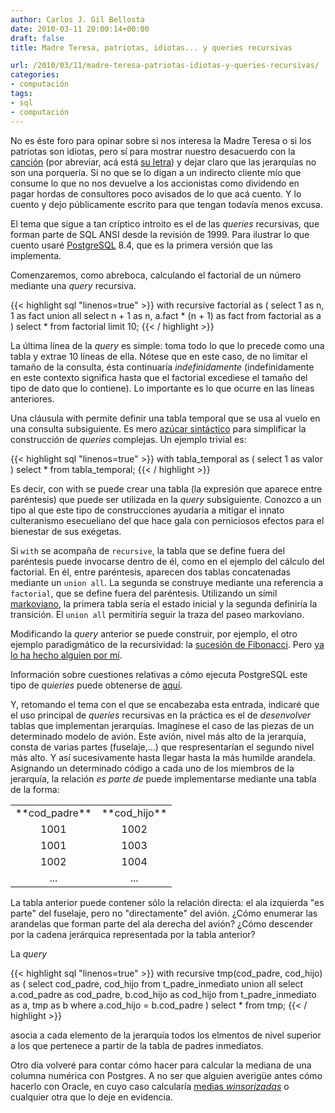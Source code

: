 ```yaml
---
author: Carlos J. Gil Bellosta
date: 2010-03-11 20:00:14+00:00
draft: false
title: Madre Teresa, patriotas, idiotas... y queries recursivas

url: /2010/03/11/madre-teresa-patriotas-idiotas-y-queries-recursivas/
categories:
- computación
tags:
- sql
- computación
---
```


No es éste foro para opinar sobre si nos interesa la Madre Teresa o si los patriotas son idiotas, pero sí para mostrar nuestro desacuerdo con la [canción](http://www.youtube.com/watch?v=f2gtfJQ7YK0) (por abreviar, acá está [su letra](http://www.coveralia.com/letras/cara-al-culo-la-polla-records.php)) y dejar claro que las jerarquías no son una porquería. Si no que se lo digan a un indirecto cliente mío que consume lo que no nos devuelve a los accionistas como dividendo en pagar hordas de consultores poco avisados de lo que acá cuento. Y lo cuento y dejo públicamente escrito para que tengan todavía menos excusa.

El tema que sigue a tan críptico introito es el de las _queries_ recursivas, que forman parte de SQL ANSI desde la revisión de 1999. Para ilustrar lo que cuento usaré [PostgreSQL](http://www.postgresql.org/) 8.4, que es la primera versión que las implementa.

Comenzaremos, como abreboca, calculando el factorial de un número mediante una _query_ recursiva.

{{< highlight sql "linenos=true" >}}
with recursive factorial as (
    select 1 as n, 1 as fact
        union all
    select
        n + 1 as n,
        a.fact * (n + 1) as fact
    from
        factorial as a
)
select * from factorial limit 10;
{{< / highlight >}}


La última línea de la _query_ es simple: toma todo lo que lo precede como una tabla y extrae 10 líneas de ella. Nótese que en este caso, de no limitar el tamaño de la consulta, ésta continuaría _indefinidamente_ (indefinidamente en este contexto significa hasta que el factorial excediese el tamaño del tipo de dato que lo contiene). Lo importante es lo que ocurre en las líneas anteriores.

Una cláusula with permite definir una tabla temporal que se usa al vuelo en una consulta subsiguiente. Es mero [azúcar sintáctico](http://es.wikipedia.org/wiki/Azúcar_sintáctica) para simplificar la construcción de _queries_ complejas. Un ejemplo trivial es:

{{< highlight sql "linenos=true" >}}
with tabla_temporal as ( select 1 as valor )
select * from tabla_temporal;
{{< / highlight >}}

Es decir, con with se puede crear una tabla (la expresión que aparece entre paréntesis) que puede ser utilizada en la _query_ subsiguiente. Conozco a un tipo al que este tipo de construcciones ayudaría a mitigar el innato culteranismo esecueliano del que hace gala con perniciosos efectos para el bienestar de sus exégetas.

Si `with` se acompaña de `recursive`, la tabla que se define fuera del paréntesis puede invocarse dentro de él, como en el ejemplo del cálculo del factorial. En él, entre paréntesis, aparecen dos tablas concatenadas mediante un `union all`. La segunda se construye mediante una referencia a `factorial`, que se define fuera del paréntesis. Utilizando un símil [markoviano](http://es.wikipedia.org/wiki/Cadena_de_Markov), la primera tabla sería el estado inicial y la segunda definiría la transición. El `union all` permitiría seguir la traza del paseo markoviano.

Modificando la _query_ anterior se puede construir, por ejemplo, el otro ejemplo paradigmático de la recursividad: la [sucesión de Fibonacci](http://es.wikipedia.org/wiki/Sucesion_de_Fibonacci). Pero [ya lo ha hecho alguien por mí](http://www.storytotell.org/blog/2009/08/12/fibonacci-in-postgresql.html).

Información sobre cuestiones relativas a cómo ejecuta PostgreSQL este tipo de _quieries_ puede obtenerse de [aquí](http://archives.postgresql.org/pgsql-hackers/2008-02/msg00642.php).

Y, retomando el tema con el que se encabezaba esta entrada, indicaré que el uso principal de _queries_ recursivas en la práctica es el de _desenvolver_ tablas que implementan jerarquías. Imagínese el caso de las piezas de un determinado modelo de avión. Este avión, nivel más alto de la jerarquía, consta de varias partes (fuselaje,...) que respresentarían el segundo nivel más alto. Y así sucesivamente hasta llegar hasta la más humilde arandela. Asignando un determinado código a cada uno de los miembros de la jerarquía, la relación _es parte de_ puede implementarse mediante una tabla de la forma:

<table style="text-align:center;" align="center" >
<tbody >
<tr >

<td >**cod_padre**
</td>

<td style="text-align:center;" >**cod_hijo**
</td>
</tr>
<tr >

<td >1001
</td>

<td >1002
</td>
</tr>
<tr >

<td >1001
</td>

<td >1003
</td>
</tr>
<tr >

<td >1002
</td>

<td >1004
</td>
</tr>
<tr >

<td >...
</td>

<td >...
</td>
</tr>
</tbody>
</table>

La tabla anterior puede contener sólo la relación directa: el ala izquierda "es parte" del fuselaje, pero no "directamente" del avión. ¿Cómo enumerar las arandelas que forman parte del ala derecha del avión? ¿Cómo descender por la cadena jerárquica representada por la tabla anterior?

La _query_

{{< highlight sql "linenos=true" >}}
with recursive tmp(cod_padre, cod_hijo) as (
    select
        cod_padre, cod_hijo
    from t_padre_inmediato
        union all
    select
        a.cod_padre as cod_padre,
        b.cod_hijo  as cod_hijo
    from
        t_padre_inmediato as a,
        tmp as b
    where
        a.cod_hijo = b.cod_padre
)
select *
from tmp;
{{< / highlight >}}

asocia a cada elemento de la jerarquía todos los elmentos de nivel superior a los que pertenece a partir de la tabla de padres inmediatos.

Otro día volveré para contar cómo hacer para calcular la mediana de una columna numérica con Postgres. A no ser que alguien averigüe antes cómo hacerlo con Oracle, en cuyo caso calcularía [medias _winsorizadas_](http://en.wikipedia.org/wiki/Winsorized_mean) o cualquier otra que lo deje en evidencia.
